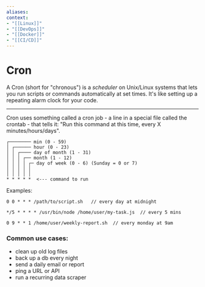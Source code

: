 ```yaml
---
aliases:
context:
- "[[Linux]]"
- "[[DevOps]]"
- "[[Docker]]"
- "[[CI/CD]]"
---
```


# Cron

A Cron (short for "chronous") is a *scheduler* on Unix/Linux systems that lets you run scripts or commands automatically at set times.
It's like setting up a repeating alarm clock for your code.

---
Cron uses something called a cron job - a line in a special file called the crontab - that tells it:
"Run this command at this time, every X minutes/hours/days".

``` cron job format
┌──────── min (0 - 59)
│ ┌────── hour (0 - 23)
│ │ ┌──── day of month (1 - 31)
│ │ │ ┌── month (1 - 12)
│ │ │ │ ┌─ day of week (0 - 6) (Sunday = 0 or 7)
│ │ │ │ │
│ │ │ │ │
* * * * *  <--- command to run
```

Examples:
```
0 0 * * * /path/to/script.sh   // every day at midnight

*/5 * * * * /usr/bin/node /home/user/my-task.js  // every 5 mins

0 9 * * 1 /home/user/weekly-report.sh  // every monday at 9am
```

### Common use cases:
- clean up old log files
- back up a db every night
- send a daily email or report
- ping a URL or API
- run a recurring data scraper
